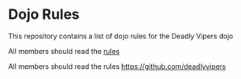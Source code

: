 Dojo Rules
==========

This repository contains a list of dojo rules for the Deadly Vipers dojo

All members should read the [rules](https://github.com/deadlyvipers)

All members should read the rules https://github.com/deadlyvipers

